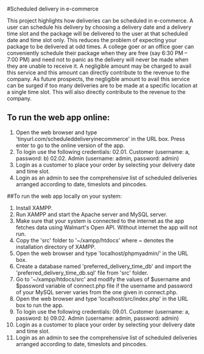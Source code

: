 #Scheduled delivery in e-commerce

This project highlights how deliveries can be scheduled in e-commerce. A user can schedule his delivery by choosing a delivery date and a delivery time slot and the package will be delivered to the user at that scheduled date and time slot only. This reduces the problem of expecting your package to be delivered at odd times. A college goer or an office goer can conveniently schedule their package when they are free (say 6:30 PM – 7:00 PM) and need not to panic as the delivery will never be made when they are unable to receive it. A negligible amount may be charged to avail this service and this amount can directly contribute to the revenue to the company. As future prospects, the negligible amount to avail this service can be surged if too many deliveries are to be made at a specific location at a single time slot. This will also directly contribute to the revenue to the company.

## To run the web app online:

01. Open the web browser and type 'tinyurl.com/scheduleddeliveryinecommerce' in the URL box. Press enter to go to the online version of the app.
02. To login use the following credentials:
    02.01. Customer (username: a, password: b)
    02.02. Admin (username: admin, password: admin)
03. Login as a customer to place your order by selecting your delivery date and time slot.
04. Login as an admin to see the comprehensive list of scheduled deliveries arranged according to date, timeslots and pincodes.

##To run the web app locally on your system:

01. Install XAMPP.
02. Run XAMPP and start the Apache server and MySQL server.
03. Make sure that your system is connected to the internet as the app fetches data using Walmart's Open API. Without internet the app will not run.
04. Copy the 'src' folder to '~/xampp/htdocs' where ~ denotes the installation directory of XAMPP.
05. Open the web browser and type 'localhost/phpmyadmin/' in the URL box.
06. Create a database named 'preferred_delivery_time_db' and import the 'preferred_delivery_time_db.sql' file from 'src' folder.
07. Go to '~/xampp/htdocs/src' and modify the values of $username and $password variable of connect.php file if the username and password of your MySQL server varies from the one given in connect.php.
08. Open the web browser and type 'localhost/src/index.php' in the URL box to run the app.
09. To login use the following credentials:
    09.01. Customer (username: a, password: b)
    09.02. Admin (username: admin, password: admin)
10. Login as a customer to place your order by selecting your delivery date and time slot.
11. Login as an admin to see the comprehensive list of scheduled deliveries arranged according to date, timeslots and pincodes.